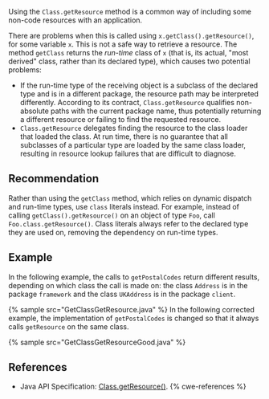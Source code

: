 Using the `Class.getResource` method is a common way of including some non-code resources with an application.

There are problems when this is called using `x.getClass().getResource()`, for some variable `x`. This is not a safe way to retrieve a resource. The method `getClass` returns the *run-time* class of `x` (that is, its actual, "most derived" class, rather than its declared type), which causes two potential problems:

* If the run-time type of the receiving object is a subclass of the declared type and is in a different package, the resource path may be interpreted differently. According to its contract, `Class.getResource` qualifies non-absolute paths with the current package name, thus potentially returning a different resource or failing to find the requested resource.
* `Class.getResource` delegates finding the resource to the class loader that loaded the class. At run time, there is no guarantee that all subclasses of a particular type are loaded by the same class loader, resulting in resource lookup failures that are difficult to diagnose.

## Recommendation
Rather than using the `getClass` method, which relies on dynamic dispatch and run-time types, use `class` literals instead. For example, instead of calling `getClass().getResource()` on an object of type `Foo`, call `Foo.class.getResource()`. Class literals always refer to the declared type they are used on, removing the dependency on run-time types.


## Example
In the following example, the calls to `getPostalCodes` return different results, depending on which class the call is made on: the class `Address` is in the package `framework` and the class `UKAddress` is in the package `client`.

{% sample src="GetClassGetResource.java" %}
In the following corrected example, the implementation of `getPostalCodes` is changed so that it always calls `getResource` on the same class.

{% sample src="GetClassGetResourceGood.java" %}

## References
* Java API Specification: [Class.getResource()](https://docs.oracle.com/en/java/javase/11/docs/api/java.base/java/lang/Class.html#getResource(java.lang.String)).
{% cwe-references %}
